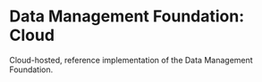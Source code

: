 # Data Management Foundation: Cloud

Cloud-hosted, reference implementation of the Data Management Foundation.
